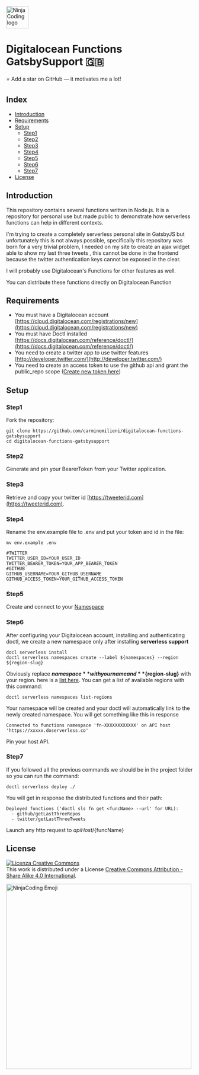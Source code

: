 <a href="https://ninjacoding.it/">
     <img src="https://raw.githubusercontent.com/carminemilieni/ninjacoding-commons/main/ninjacoding-primary-logo.svg" alt="NinjaCoding logo" title="NinjaCoding" height="60" />
</a>

# Digitalocean Functions GatsbySupport 🇬🇧

⭐️ Add a star on GitHub — it motivates me a lot!

## Index

- [Introduction](#Introduction)
- [Requirements](#Requirements)
- [Setup](#Setup)
    - [Step1](#Step1)
    - [Step2](#Step2)
    - [Step3](#Step3)
    - [Step4](#Step4)
    - [Step5](#Step5)
    - [Step6](#Step6)
    - [Step7](#Step7)
- [License](#License)

## Introduction

This repository contains several functions written in Node.js.
It is a repository for personal use but made public to demonstrate how serverless functions can help in different
contexts.

I'm trying to create a completely serverless personal site in GatsbyJS but unfortunately this is not always possible,
specifically this repository was born for a very trivial problem, I needed on my site to create an ajax widget able to
show my last three tweets , this cannot be done in the frontend because the twitter authentication keys cannot be
exposed in the clear.

I will probably use Digitalocean's Functions for other features as well.

You can distribute these functions directly on Digitalocean Function

## Requirements

- You must have a Digitalocean
  account [https://cloud.digitalocean.com/registrations/new](https://cloud.digitalocean.com/registrations/new)
- You must have Doctl
  installed [https://docs.digitalocean.com/reference/doctl/](https://docs.digitalocean.com/reference/doctl/)
- You need to create a twitter app to use twitter
  features [http://developer.twitter.com/](http://developer.twitter.com/)
- You need to create an access token to use the github api and grant the public_repo
  scope ([Create new token here](https://github.com/settings/tokens/new))

## Setup

### Step1

Fork the repository:

```shell
git clone https://github.com/carminemilieni/digitalocean-functions-gatsbysupport
cd digitalocean-functions-gatsbysupport
```

### Step2

Generate and pin your BearerToken from your Twitter application.

### Step3

Retrieve and copy your twitter id [https://tweeterid.com](https://tweeterid.com).

### Step4

Rename the env.example file to .env and put your token and id in the file:

`
mv env.example .env
`

```
#TWITTER
TWITTER_USER_ID=YOUR_USER_ID
TWITTER_BEARER_TOKEN=YOUR_APP_BEARER_TOKEN
#GITHUB
GITHUB_USERNAME=YOUR_GITHUB_USERNAME
GITHUB_ACCESS_TOKEN=YOUR_GITHUB_ACCESS_TOKEN
```

### Step5

Create and connect to your [Namespace](https://docs.digitalocean.com/products/functions/how-to/create-namespaces/)

### Step6

After configuring your Digitalocean account, installing and authenticating doctl, we create a new namespace only after
installing **serverless support**

```shell
docl serverless install
doctl serverless namespaces create --label ${namespaces} --region ${region-slug}
```

Obviously replace **${namespace}** with your name and **${region-slug}** with your region. here is
a [list here](https://docs.digitalocean.com/products/platform/availability-matrix/).
You can get a list of available regions with this command:

```shell
doctl serverless namespaces list-regions
```

Your namespace will be created and your doctl will automatically link to the newly created namespace.
You will get something like this in response

```shell
Connected to functions namespace 'fn-XXXXXXXXXXXX' on API host 'https://xxxxx.doserverless.co'
```

Pin your host API.

### Step7

If you followed all the previous commands we should be in the project folder so you can run the command:

```shell
doctl serverless deploy ./
```

You will get in response the distributed functions and their path:

```shell
Deployed functions ('doctl sls fn get <funcName> --url' for URL):
  - github/getLastThreeRepos
  - twitter/getLastThreeTweets
```

Launch any http request to ${apiHost}/${funcName}

## License

<a rel="license" href="http://creativecommons.org/licenses/by-sa/4.0/"><img alt="Licenza Creative Commons" style="border-width:0" src="https://i.creativecommons.org/l/by-sa/4.0/88x31.png" /></a><br />
This work is distributed under a License <a rel="license" href="http://creativecommons.org/licenses/by-sa/4.0/">Creative
Commons Attribution - Share Alike 4.0 International</a>.

<a href="https://ninjacoding.it/">
     <img src="https://raw.githubusercontent.com/carminemilieni/ninjacoding-commons/main/emoji-2.png" alt="NinjaCoding Emoji" title="Emoji" height="500" />
</a>
